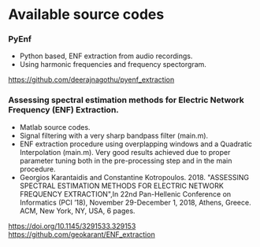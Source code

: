 # Available source codes

### PyEnf
* Python based, ENF extraction from audio recordings.
* Using harmonic frequencies and frequency spectorgram. 

https://github.com/deerajnagothu/pyenf_extraction
  
### Assessing spectral estimation methods for Electric Network Frequency (ENF) Extraction.
* Matlab source codes.
* Signal filtering with a very sharp bandpass filter (main.m).
* ENF extraction procedure using overplapping windows and a Quadratic Interpolation (main.m). Very good results achieved due to proper parameter tuning both in the pre-processing step and in the main procedure.
* Georgios Karantaidis and Constantine Kotropoulos. 2018. "ASSESSING SPECTRAL ESTIMATION METHODS FOR ELECTRIC NETWORK FREQUENCY EXTRACTION",In 22nd Pan-Hellenic Conference on Informatics (PCI ’18), November 29-December 1, 2018, Athens, Greece. ACM, New York, NY, USA, 6 pages.  

https://doi.org/10.1145/3291533.329153
https://github.com/geokarant/ENF_extraction
